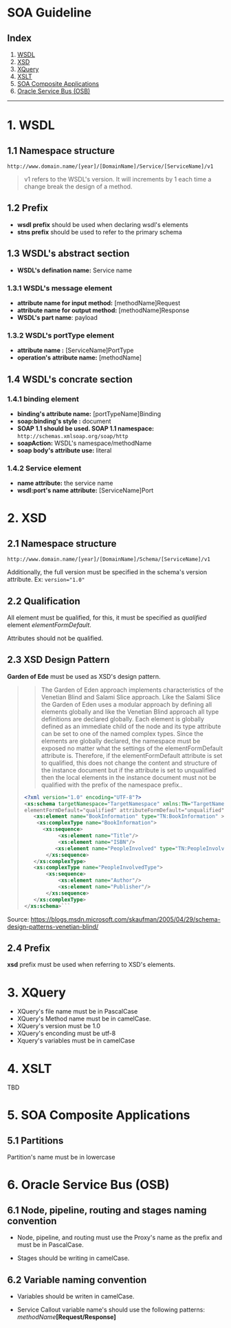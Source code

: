 # SOA Guideline

## Index

1. [WSDL](#1-wsdl)
2. [XSD](#2-xsd)
3. [XQuery](#3-xquery)
4. [XSLT](#4-xslt)
5. [SOA Composite Applications](#5-soa-composite-applications)
6. [Oracle Service Bus (OSB)](#6-oracle-service-bus-osb)

---

# 1. WSDL

## 1.1 Namespace structure

`http://www.domain.name/[year]/[DomainName]/Service/[ServiceName]/v1`

> v1 refers to the WSDL's version. It will increments by 1 each time a change break the design of a method.

## 1.2 Prefix

* **wsdl prefix** should be used when declaring wsdl's elements
* **stns prefix** should be used to refer to the primary schema

## 1.3 WSDL's abstract section

* **WSDL's defination name:** Service name

### 1.3.1 WSDL's message element

* **attribute name for input method:** [methodName]Request
* **attribute name for output method:** [methodName]Response
* **WSDL's part name**: payload

### 1.3.2 WSDL's portType element

* **attribute name :** [ServiceName]PortType
* **operation's attribute name:** [methodName]

## 1.4 WSDL's concrate section

### 1.4.1 binding element

* **binding's attribute name:** [portTypeName]Binding
* **soap:binding's style :** document
* **SOAP 1.1 should be used. SOAP 1.1 namespace:** `http://schemas.xmlsoap.org/soap/http`
* **soapAction:** WSDL's namespace/methodName
* **soap body's attribute use:** literal

### 1.4.2 Service element

* **name attribute:** the service name
* **wsdl:port's name attribute:** [ServiceName]Port

# 2. XSD

## 2.1 Namespace structure

`http://www.domain.name/[year]/[DomainName]/Schema/[ServiceName]/v1`

Additionally, the full version must be specified in the schema's version attribute. Ex: `version="1.0"`

## 2.2 Qualification

All element must be qualified, for this, it must be specified as *qualified* element *elementFormDefault*.

Attributes should not be qualified.

## 2.3 XSD Design Pattern

**Garden of Ede** must be used as XSD's design pattern.

>> The Garden of Eden approach implements characteristics of the Venetian Blind and Salami Slice approach.  Like the Salami Slice the Garden of Eden uses a modular approach by defining all elements globally and like the Venetian Blind approach all type definitions are declared globally.  Each element is globally defined as an immediate child of the <schema> node and its type attribute can be set to one of the named complex types.  Since the elements are globally declared, the namespace must be exposed no matter what the settings of the elementFormDefault attribute is.  Therefore, if the elementFormDefault attribute is set to qualified, this does not change the content and structure of the instance document but if the attribute is set to unqualified then the local elements in the instance document must not be qualified with the prefix of the namespace prefix..
>
> ```xml
> <?xml version="1.0" encoding="UTF-8"?>
> <xs:schema targetNamespace="TargetNamespace" xmlns:TN="TargetNamespace" > xmlns:xs="http://www.w3.org/2001/XMLSchema" 
> elementFormDefault="qualified" attributeFormDefault="unqualified">
>    <xs:element name="BookInformation" type="TN:BookInformation" > maxOccurs="unbounded"/>
>     <xs:complexType name="BookInformation">
>       <xs:sequence>
>            <xs:element name="Title"/>
>            <xs:element name="ISBN"/>
>           <xs:element name="PeopleInvolved" type="TN:PeopleInvolvedType" maxOccurs="unbounded"/>
>        </xs:sequence>
>    </xs:complexType>
>    <xs:complexType name="PeopleInvolvedType">
>        <xs:sequence>
>            <xs:element name="Author"/>
>            <xs:element name="Publisher"/>
>        </xs:sequence>
>    </xs:complexType>
></xs:schema>```

Source: https://blogs.msdn.microsoft.com/skaufman/2005/04/29/schema-design-patterns-venetian-blind/

## 2.4 Prefix

**xsd** prefix must be used when referring to XSD's elements.

# 3. XQuery

* XQuery's file name must be in PascalCase
* XQuery's Method name must be in camelCase.
* XQuery's version must be 1.0
* XQuery's enconding must be utf-8
* Xquery's variables must be in camelCase

# 4. XSLT

TBD

# 5. SOA Composite Applications

## 5.1 Partitions

Partition's name must be in lowercase

# 6. Oracle Service Bus (OSB)

## 6.1 Node, pipeline, routing and stages naming convention

* Node, pipeline, and routing must use the Proxy's name as the prefix and must be in PascalCase.

* Stages should be writing in camelCase.

## 6.2 Variable naming convention

* Variables should be writen in camelCase.

* Service Callout variable name's should use the following patterns: _methodName_**[Request/Response]**